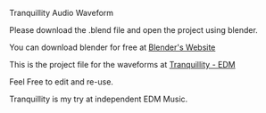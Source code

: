 Tranquillity Audio Waveform

Please download the .blend file and open the project using blender.

You can download blender for free at [Blender's Website](https://www.blender.org/)

This is the project file for the waveforms at [Tranquillity - EDM](https://www.youtube.com/watch?v=axJzQ-FRwes&feature=youtu.be)

Feel Free to edit and re-use.

Tranquillity is my try at independent EDM Music. 

